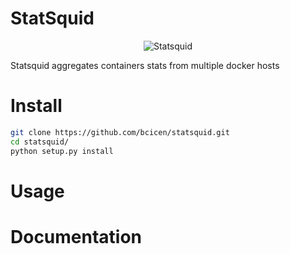 # StatSquid

<p align="center">
  <img src="https://raw.githubusercontent.com/bcicen/statsquid/master/statsquid.png" alt="Statsquid"/>
</p>

Statsquid aggregates containers stats from multiple docker hosts

# Install
```bash
git clone https://github.com/bcicen/statsquid.git
cd statsquid/
python setup.py install
```

# Usage


# Documentation
